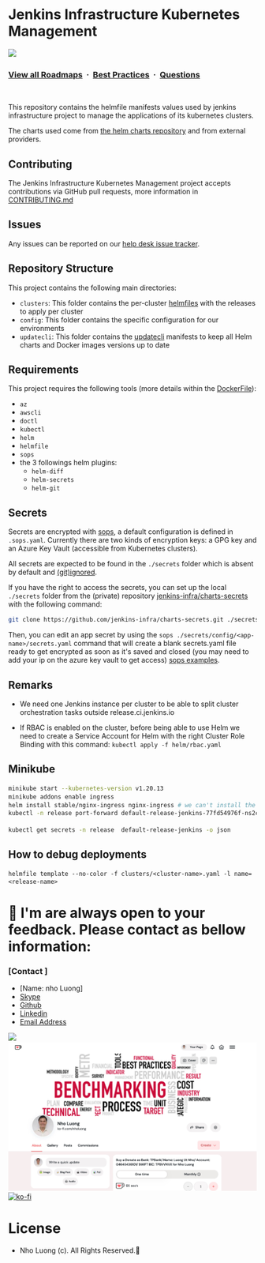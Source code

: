 # Jenkins Infrastructure Kubernetes Management

![](https://i.imgur.com/waxVImv.png)
### [View all Roadmaps](https://github.com/nholuongut/all-roadmaps) &nbsp;&middot;&nbsp; [Best Practices](https://github.com/nholuongut/all-roadmaps/blob/main/public/best-practices/) &nbsp;&middot;&nbsp; [Questions](https://www.linkedin.com/in/nholuong/)
<br/>


This repository contains the helmfile manifests values used by jenkins infrastructure project to manage the applications of its kubernetes clusters.

The charts used come from [the helm charts repository](https://github.com/jenkins-infra/helm-charts/) and from external providers.

## Contributing

The Jenkins Infrastructure Kubernetes Management project accepts contributions via GitHub pull requests,
more information in [CONTRIBUTING.md](https://github.com/nholuongut/kubernetes-management/blob/main/CONTRIBUTING.md)

## Issues

Any issues can be reported on our [help desk issue tracker](https://github.com/jenkins-infra/helpdesk/).

## Repository Structure

This project contains the following main directories:

* `clusters`: This folder contains the per-cluster [helmfiles](https://github.com/helmfile/helmfile) with the releases to apply per cluster
* `config`: This folder contains the specific configuration for our environments
* `updatecli`: This folder contains the [updatecli](https://github.com/updatecli/updatecli/) manifests to keep all Helm charts and Docker images versions up to date

## Requirements

This project requires the following tools (more details within the [DockerFile](https://github.com/jenkins-infra/docker-helmfile/blob/main/Dockerfile)):

* `az`
* `awscli`
* `doctl`
* `kubectl`
* `helm`
* `helmfile`
* `sops`
* the 3 followings helm plugins:
    * `helm-diff`
    * `helm-secrets`
    * `helm-git`


## Secrets

Secrets are encrypted with [sops](https://github.com/mozilla/sops), a default configuration is defined in `.sops.yaml`.
Currently there are two kinds of encryption keys: a GPG key and an Azure Key Vault (accessible from Kubernetes clusters).

All secrets are expected to be found in the `./secrets` folder which is absent by default and [(git)ignored](https://git-scm.com/docs/gitignore).

If you have the right to access the secrets, you can set up the local `./secrets` folder from the (private) repository [jenkins-infra/charts-secrets](https://github.com/jenkins-infra/charts-secrets.git) with the following command:

```bash
git clone https://github.com/jenkins-infra/charts-secrets.git ./secrets
```

Then, you can edit an app secret by using the `sops ./secrets/config/<app-name>/secrets.yaml` command that will create a blank secrets.yaml file ready to get encrypted as soon as it's saved and closed (you may need to add your ip on the azure key vault to get access) [sops examples](https://github.com/mozilla/sops#creating-a-new-file).

## Remarks

* We need one Jenkins instance per cluster to be able to split cluster orchestration tasks outside release.ci.jenkins.io

* If RBAC is enabled on the cluster, before being able to use Helm we need to create a Service Account for Helm with the right Cluster Role Binding with this command: `kubectl apply -f helm/rbac.yaml`

## Minikube

```bash
minikube start --kubernetes-version v1.20.13
minikube addons enable ingress
helm install stable/nginx-ingress nginx-ingress # we can't install the ingress defined in this repository for local testing
kubectl -n release port-forward default-release-jenkins-77fd54976f-ns2c6 8081:8080

kubectl get secrets -n release  default-release-jenkins -o json
```

## How to debug deployments

```
helmfile template --no-color -f clusters/<cluster-name>.yaml -l name=<release-name>
```

# 🚀 I'm are always open to your feedback.  Please contact as bellow information:
### [Contact ]
* [Name: nho Luong]
* [Skype](luongutnho_skype)
* [Github](https://github.com/nholuongut/)
* [Linkedin](https://www.linkedin.com/in/nholuong/)
* [Email Address](luongutnho@hotmail.com)

![](https://i.imgur.com/waxVImv.png)
![](Donate.png)
[![ko-fi](https://ko-fi.com/img/githubbutton_sm.svg)](https://ko-fi.com/nholuong)

# License
* Nho Luong (c). All Rights Reserved.🌟

